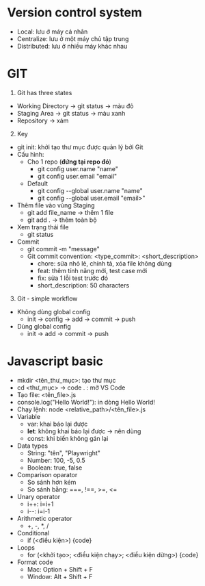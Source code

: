 # Version control system
- Local: lưu ở máy cá nhân
- Centralize: lưu ở một máy chủ tập trung
- Distributed: lưu ở nhiều máy khác nhau

# GIT
1. Git has three states
- Working Directory -> git status -> màu đỏ
- Staging Area -> git status -> màu xanh
- Repository -> xám

2. Key
- git init: khởi tạo thư mục được quản lý bởi Git
- Cấu hình:
    - Cho 1 repo (**đứng tại repo đó**)
        - git config user.name "name"
        - git config user.email "email"
    - Default
        - git config --global user.name "name"
        - git config --global user.email "email>"
- Thêm file vào vùng Staging
    - git add file_name -> thêm 1 file
    - git add . -> thêm toàn bộ
- Xem trạng thái file
    - git status
- Commit
    - git commit -m "message"
    - Git commit convention: <type_commit>: <short_description>
        - chore: sửa nhỏ lẻ, chính tả, xóa file không dùng
        - feat: thêm tính năng mới, test case mới
        - fix: sửa 1 lỗi test trước đó
        - short_description: 50 characters
3. Git - simple workflow
- Không dùng global config
    - init -> config -> add -> commit -> push
- Dùng global config
    - init -> add -> commit -> push

# Javascript basic
- mkdir <tên_thư_mục>: tạo thư mục
- cd <thư_mục> -> code . : mở VS Code
- Tạo file: <tên_file>.js
- console.log("Hello World!"): in dòng Hello World!
- Chạy lệnh: node <relative_path>/<tên_file>.js
- Variable
    - var: khai báo lại được
    - **let**: không khai báo lại được -> nên dùng
    - const: khi biến không gán lại
- Data types
    - String: "tên", "Playwright"
    - Number: 100, -5, 0.5
    - Boolean: true, false
- Comparison oparator
    - So sánh hơn kém
    - So sánh bằng: ===, !==, >=, <=
- Unary operator
    - i++: i=i+1
    - i--: i=i-1
- Arithmetic operator
    - +, -, *, /
- Conditional
    - if (<điều kiện>) {code}
- Loops
    - for (<khởi tạo>; <điều kiện chạy>; <điều kiện dừng>) {code}
- Format code
    - Mac: Option + Shift + F
    - Window: Alt + Shift + F